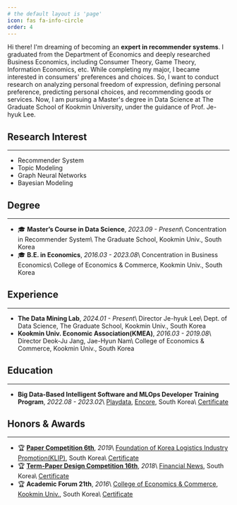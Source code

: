 ```yaml
---
# the default layout is 'page'
icon: fas fa-info-circle
order: 4
---
```


Hi there! I'm dreaming of becoming an **expert in recommender systems**. I graduated from the Department of Economics and deeply researched Business Economics, including Consumer Theory, Game Theory, Information Economics, etc. While completing my major, I became interested in consumers' preferences and choices. So, I want to conduct research on analyzing personal freedom of expression, defining personal preference, predicting personal choices, and recommending goods or services. Now, I am pursuing a Master's degree in Data Science at The Graduate School of Kookmin University, under the guidance of Prof. Je-hyuk Lee.

## Research Interest
------
- Recommender System
- Topic Modeling
- Graph Neural Networks
- Bayesian Modeling

## Degree
------
- 🎓 **Master’s Course in Data Science**, *2023.09 - Present*\\
Concentration in Recommender System\\
The Graduate School, Kookmin Univ., South Korea
- 🎓 **B.E. in Economics**, *2016.03 - 2023.08*\\
Concentration in Business Economics\\
College of Economics & Commerce, Kookmin Univ., South Korea

## Experience
-----
- **The Data Mining Lab**, *2024.01 - Present*\\
Director Je-hyuk Lee\\
Dept. of Data Science, The Graduate School, Kookmin Univ., South Korea
- **Kookmin Univ. Economic Association(KMEA)**, *2016.03 - 2019.08*\\
Director Deok-Ju Jang, Jae-Hyun Nam\\
College of Economics & Commerce, Kookmin Univ., South Korea

## Education
-----
- **Big Data-Based Intelligent Software and MLOps Developer Training Program**, *2022.08 - 2023.02*\\
[Playdata](https://playdata.io/), [Encore](https://www.en-core.com/), South Korea\\
[Certificate](https://drive.google.com/file/d/1UTcsno2MvuBFCY7hYENZAB8XnrceS6L6/view?usp=sharing)

## Honors & Awards
-----
- 🏆 [**Paper Competition 6th**](https://www.klip.or.kr/kha/contest_write.php?idx=416&startPage=0&part_idx=7&s_i=&s_o=&search_kind=&top_navi=1&sub_navi=12&part_idx=7), *2019*\\
[Foundation of Korea Logistics Industry Promotion(KLIP)](https://www.klip.or.kr/main/main.php), South Korea\\
[Certificate](https://drive.google.com/file/d/1s0dhY8u0o5k-bkdI08n7ootnjlKucwLW/view?usp=sharing)
- 🏆 [**Term-Paper Design Competition 16th**](http://fnnmice.com/bbs/board.php?bo_table=awards&wr_id=59), *2018*\\
[Financial News](https://www.fnnews.com/), South Korea\\
[Certificate](https://drive.google.com/file/d/1ypbWGPfqHldkMj2LNcfXLVXqh1T1emyf/view?usp=sharing)
- 🏆 **Academic Forum 21th**, *2016*\\
[College of Economics & Commerce](https://kyungsang.kookmin.ac.kr/), [Kookmin Univ.](https://www.kookmin.ac.kr/user/index.do), South Korea\\
[Certificate](https://drive.google.com/file/d/14kqwZX6XVTpuet5f1mIEaj4pgntmGR7M/view?usp=sharing)